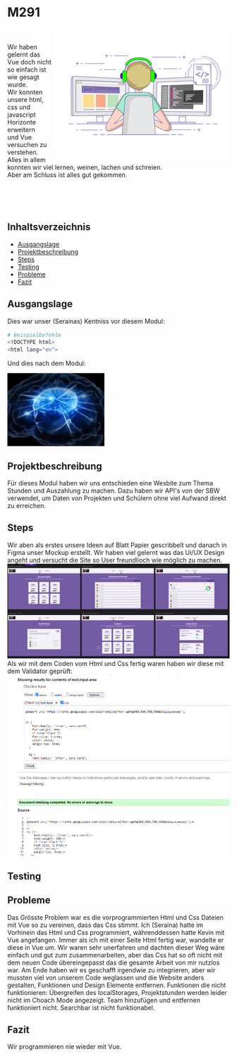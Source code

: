 # M291
<img align="right" alt="Coding" width="400" src="https://raw.githubusercontent.com/devSouvik/devSouvik/master/gif3.gif">
<br>
<br>
Wir haben gelernt das Vue doch nicht so einfach ist wie gesagt wurde. <br>
Wir konnten unsere html, css und javascript Horizonte erweitern <br>
und Vue versuchen zu verstehen. <br>
Alles in allem konnten wir viel lernen,
weinen, lachen und schreien. <br>
Aber am Schluss ist alles gut gekommen.
<br>
<br>
<br>
<br>
<br>



## Inhaltsverzeichnis

- [Ausgangslage](#ausgangslage)
- [Projektbeschreibung](#projektbeschreibung)
- [Steps](#steps)
- [Testing](#testing)
- [Probleme](#probleme)
- [Fazit](#fazit)

## Ausgangslage

Dies war unser (Serainas) Kentniss vor diesem Modul:

```bash
# Beispielbefehle
<!DOCTYPE html>
<html lang="en">

```
Und dies nach dem Modul:

![boom](src/assets/gif.gif)

## Projektbeschreibung

Für dieses Modul haben wir uns entschieden eine Wesbite zum Thema Stunden und Auszahlung zu machen. Dazu haben wir API's von der SBW verwendet, um Daten von Projekten und Schülern ohne viel Aufwand direkt zu erreichen.

## Steps
Wir aben als erstes unsere Ideen auf Blatt Papier gescribbelt und danach in Figma unser Mockup erstellt. Wir haben viel gelernt was das Ui/UX Design angeht und versucht die Site so User freundlioch wie möglich zu machen.
![Figma Mockup](src/assets/Figma-Mockup.png)
Als wir mit dem Coden vom Html und Css fertig waren haben wir diese mit dem Validator geprüft:
![Validator](src/assets/validator)

## Testing



## Probleme
Das Grösste Problem war es die vorprogrammierten Html und Css Dateien mit Vue so zu vereinen, dass das Css stimmt. Ich (Seraina) hatte im Vorhinein das Html und Css programmiert, währenddessen hatte Kevin mit Vue angefangen. Immer als ich mit einer Seite Html fertig war, wandelte er diese in Vue um. Wir waren sehr unerfahren und dachten dieser Weg wäre einfach und gut zum zusammenarbeiten, aber das Css hat so oft nicht mit dem neuen Code übereingepasst das die gesamte Arbeit von mir nutzlos war. Am Ende haben wir es geschafft irgendwie zu integrieren, aber wir mussten viel von unserem Code weglassen und die Website anders gestalten, Funktionen und Design Elemente entfernen.
Funktionen die nicht funktionieren:
Übergreifen des localStorages, Projektstunden werden leider nicht im Choach Mode angezeigt.
Team hinzufügen und entfernen funktioniert nicht.
Searchbar ist nicht funktionabel.

## Fazit

Wir programmieren nie wieder mit Vue.
